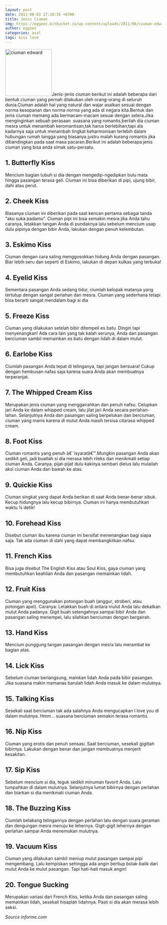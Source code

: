 ```yaml
---
layout: post
date: 2011-06-03 17:18:35 +0700
title: Jenis Ciuman
img: https://eggoez.bitbucket.io/wp-content/uploads/2011/06/ciuman-edward-150x150.jpg
author: eggoez
categories: asal
tags: kiss love
---
```

<p><a href="https://eggoez.bitbucket.io/wp-content/uploads/2011/06/ciuman-edward.jpg" class="fancybox image"><img class=" size-thumbnail wp-image-1604 alignleft" src="https://eggoez.bitbucket.io/wp-content/uploads/2011/06/ciuman-edward-150x150.jpg" alt="ciuman edward" width="150" height="150"></a>Jenis-jenis ciuman berikut ini adalah beberapa dari bentuk ciuman yang pernah dilakukan oleh orang-orang di seluruh dunia.Ciuman adalah hal yang natural dan wajar asalkan sesuai dengan norma kesopanan dan norma norma yang ada di negara kita.Bentuk dan jenis ciuman memang ada bermacam-macam sesuai dengan selera.Jika menginginkan sebuah perasaan &nbsp;suasana yang romantis,berilah dia ciuman mesra untuk menambah keromantisan,tak harus berlebihan,tapi ala kadarnya saja untuk menambah tingkat keharmonisan terlebih dalam hubungan rumah tangga yang biasanya justru malah kurang romantis jika dibandingkan pada saat masa pacaran.Berikut ini adalah beberapa jenis ciuman yang bisa anda simak satu-persatu.<span id="more-1579"></span></p>
<h2>1. Butterfly Kiss</h2>
<p>Mencium bagian tubuh si dia dengan mengedip-ngedipkan bulu mata hingga pasangan terasa geli. Ciuman ini bisa diberikan di pipi, ujung bibir, dahi atau perut.</p>
<h2>2. Cheek Kiss</h2>
<p>Biasanya ciuman ini diberikan pada saat kencan pertama sebagai tanda “aku suka padamu”. Ciuman pipi ini bisa semakin mesra jika Anda tahu caranya, letakkan tangan Anda di pundaknya lalu sebelum mencium usap dulu pipinya dengan bibir Anda, lakukan dengan penuh kelembutan.</p>
<h2>3. Eskimo Kiss</h2>
<p>Ciuman dengan cara saling menggosokkan hidung Anda dengan pasangan. Biar lebih seru dan seperti di Eskimo, lakukan di depan kulkas yang terbuka!</p>
<h2>4. Eyelid Kiss</h2>
<p>Sementara pasangan Anda sedang tidur, ciumlah kelopak matanya yang tertutup dengan sangat perlahan dan mesra. Ciuman yang sederhana tetapi bisa berarti sangat mendalam bagi si dia</p>
<h2>5. Freeze Kiss</h2>
<p>Ciuman yang dilakukan setelah bibir ditempeli es batu. Dingin tapi menyenangkan! Ada cara lain yang tak kalah serunya, Anda dan pasangan berciuman sambil memainkan es batu dengan lidah di dalam mulut.</p>
<h2>6. Earlobe Kiss</h2>
<p>Ciumlah pasangan Anda tepat di telinganya, tapi jangan bersuara! Cukup dengan hembusan nafas saja karena suara Anda akan membuatnya terperanjat.</p>
<h2>7. The Whipped Cream Kiss</h2>
<p>Merupakan jenis ciuman yang menggairahkan dan penuh nafsu. Celupkan jari Anda ke dalam whipped cream, lalu jilat jari Anda secara perlahan-lahan. Selanjutnya Anda dan pasangan saling berpelukan dan berciuman, ciuman yang manis karena di mulut Anda masih tersisa citarasa whipped cream.</p>
<h2>8. Foot Kiss</h2>
<p>Ciuman romantis yang penuh â€˜isyaratâ€™.Mungkin pasangan Anda akan sedikit geli, jadi buatlah si dia merasa lebih rileks dan menikmati setiap ciuman Anda. Caranya, pijat-pijat dulu kakinya sembari dielus lalu mulailah aksi ciuman Anda dari bawah ke atas.</p>
<h2>9. Quickie Kiss</h2>
<p>Ciuman singkat yang dapat Anda berikan di saat Anda benar-benar sibuk. Kecup hidungnya lalu kecup bibirnya. Ciuman ini hanya membutuhkan waktu ¼ detik!</p>
<h2>10. Forehead Kiss</h2>
<p>Disebut ciuman ibu karena ciuman ini bersifat menenangkan bagi siapa saja. Tak ada ciuman di dahi yang dapat membangkitkan nafsu.</p>
<h2>11. French Kiss</h2>
<p>Bisa juga disebut The English Kiss atau Soul Kiss, gaya ciuman yang membutuhkan keahlian Anda dan pasangan memainkan lidah.</p>
<h2>12. Fruit Kiss</h2>
<p>Ciuman yang menggunakan potongan buah (anggur, stroberi, atau potongan apel). Caranya: Letakkan buah di antara mulut Anda lalu dekatkan mulut Anda padanya. Gigit buah setengahnya sampai bibir Anda dan pasangan saling menempel, lalu silahkan berciuman dengan bergairah.</p>
<h2>13. Hand Kiss</h2>
<p>Mencium punggung tangan pasangan dengan mesra lalu merambat ke bagian atas.</p>
<h2>14. Lick Kiss</h2>
<p>Sebelum ciuman berlangsung, mainkan lidah Anda pada bibir pasangan. Jika suasana makin memanas barulah lidah Anda masuk ke dalam mulutnya.</p>
<h2>15. Talking Kiss</h2>
<p>Sesekali saat berciuman tak ada salahnya Anda mengucapkan I love you di dalam mulutnya. Hmm… suasana berciuman semakin terasa romantis.</p>
<h2>16. Nip Kiss</h2>
<p>Ciuman yang erotis dan penuh sensasi. Saat berciuman, sesekali gigitlah bibirnya. Lakukan dengan benar dan jangan membuatnya menjerit kesakitan.</p>
<h2>17. Sip Kiss</h2>
<p>Sebelum mencium si dia, teguk sedikit minuman favorit Anda. Lalu tumpahkan di dalam mulutnya. Selanjutnya lumat bibirnya dengan perlahan dan biarkan si dia menikmati ciuman Anda.</p>
<h2>18. The Buzzing Kiss</h2>
<p>Ciumlah belakang telingannya dengan perlahan lalu dengan suara geraman dan dengungan mesra menuju ke lehernya. Gigit-gigit lehernya dengan perlahan sampai Anda menemukan mulutnya.</p>
<h2>19. Vacuum Kiss</h2>
<p>Ciuman yang dilakukan sambil meniup mulut pasangan sampai pipi mengembang. Lalu kempiskan sehingga ada angin bertiup bolak-balik dari mulut Anda ke mulut pasangan. Tapi hati-hati masuk angin!</p>
<h2>20. Tongue Sucking</h2>
<p>Merupakan variasi dari French Kiss, ketika Anda dan pasangan saling memainkan lidah, sesekali hisaplah lidahnya. Pasti si dia akan merasa lebih seksi.</p>
<p><em>Source informe.com</em></p>